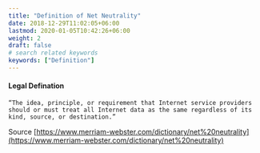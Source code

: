 ```yaml
---
title: "Definition of Net Neutrality"
date: 2018-12-29T11:02:05+06:00
lastmod: 2020-01-05T10:42:26+06:00
weight: 2
draft: false
# search related keywords
keywords: ["Definition"]
---
```


#### Legal Defination

`
“The idea, principle, or requirement that Internet service providers should or must treat all Internet data as the same regardless of its kind, source, or destination.”
`

Source [https://www.merriam-webster.com/dictionary/net%20neutrality](https://www.merriam-webster.com/dictionary/net%20neutrality)